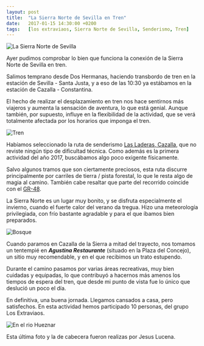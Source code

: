 ```yaml
---
layout: post
title:  "La Sierra Norte de Sevilla en Tren"
date:   2017-01-15 14:30:00 +0200
tags:	[los extraviaos, Sierra Norte de Sevilla, Senderismo, Tren]
---
```


![La Sierra Norte de Sevilla][sierra_norte01]

Ayer pudimos comprobar lo bien que funciona la conexión de la Sierra Norte
de Sevilla en tren.

Salimos temprano desde Dos Hermanas, haciendo transbordo de tren en la estación
de Sevilla - Santa Justa, y a eso de las 10:30 ya estábamos en la estación
de Cazalla - Constantina.

<!--more-->

El hecho de realizar el desplazamiento en tren nos hace sentirnos más viajeros
y aumenta la sensación de aventura, lo que está genial.
Aunque también, por supuesto, influye en la flexibilidad de la actividad, que
se verá totalmente afectada por los horarios que imponga el tren.

![Tren][sierra_norte03]

Habíamos seleccionado la ruta de senderismo [Las Laderas, Cazalla][ruta],
que no reviste ningún tipo de dificultad técnica. Como además es la primera
actividad del año 2017, buscábamos algo poco exigente físicamente.

Salvo algunos tramos que son ciertamente preciosos, esta ruta discurre
principalmente por carriles de tierra / pista forestal, lo que le resta algo
de magia al camino. También cabe resaltar que parte del recorrido coincide con
el [GR-48][gr48].

La Sierra Norte es un lugar muy bonito, y se disfruta especialmente el invierno,
cuando el fuerte calor del verano da tregua. Hizo una meteorología
privilegiada, con frío bastante agradable y para el que íbamos bien preparados.

![Bosque][sierra_norte04]

Cuando paramos en Cazalla de la Sierra a mitad del trayecto, nos tomamos un
tentempié en ***Agustina Restaurante*** (situado en la Plaza del Concejo),
un sitio muy recomendable, y en el que recibimos un trato estupendo.

Durante el camino pasamos por varias áreas recreativas, muy bien cuidadas y
equipadas, lo que contribuyó a hacernos más amenos los tiempos de espera del
tren, que desde mi punto de vista fue lo único que deslució un poco el día.

En definitiva, una buena jornada. Llegamos cansados a casa, pero satisfechos.
En esta actividad hemos participado 10 personas, del grupo Los Extraviaos.

![En el rio Hueznar][sierra_norte02]

Esta última foto y la de cabecera fueron realizas por Jesus Lucena.

[ruta]:				https://es.wikiloc.com/wikiloc/view.do?id=6305340
[gr48]:				http://senderogr48.sierramorena.com/
[sierra_norte01]:		{{site.url}}/assets/sierra_norte_sevilla01.png
[sierra_norte02]:		{{site.url}}/assets/sierra_norte_sevilla02.png
[sierra_norte03]:		{{site.url}}/assets/sierra_norte_sevilla03.png
[sierra_norte04]:		{{site.url}}/assets/sierra_norte_sevilla04.png
